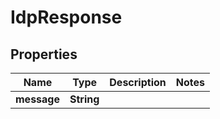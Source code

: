 

# IdpResponse

## Properties

Name | Type | Description | Notes
------------ | ------------- | ------------- | -------------
**message** | **String** |  | 



